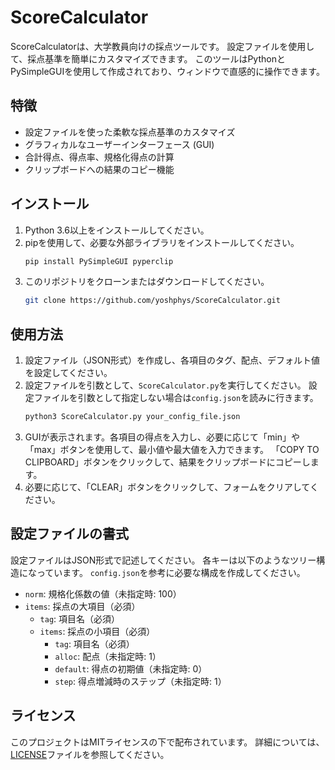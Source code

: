 # ScoreCalculator

ScoreCalculatorは、大学教員向けの採点ツールです。
設定ファイルを使用して、採点基準を簡単にカスタマイズできます。
このツールはPythonとPySimpleGUIを使用して作成されており、ウィンドウで直感的に操作できます。

## 特徴

- 設定ファイルを使った柔軟な採点基準のカスタマイズ
- グラフィカルなユーザーインターフェース (GUI)
- 合計得点、得点率、規格化得点の計算
- クリップボードへの結果のコピー機能

## インストール

1. Python 3.6以上をインストールしてください。
1. pipを使用して、必要な外部ライブラリをインストールしてください。
    ```bash
    pip install PySimpleGUI pyperclip
    ```
1. このリポジトリをクローンまたはダウンロードしてください。
    ```bash
    git clone https://github.com/yoshphys/ScoreCalculator.git
    ```

## 使用方法

1. 設定ファイル（JSON形式）を作成し、各項目のタグ、配点、デフォルト値を設定してください。
1. 設定ファイルを引数として、`ScoreCalculator.py`を実行してください。
設定ファイルを引数として指定しない場合は`config.json`を読みに行きます。
    ```bash
    python3 ScoreCalculator.py your_config_file.json
    ```
1. GUIが表示されます。各項目の得点を入力し、必要に応じて「min」や「max」ボタンを使用して、最小値や最大値を入力できます。
「COPY TO CLIPBOARD」ボタンをクリックして、結果をクリップボードにコピーします。
1. 必要に応じて、「CLEAR」ボタンをクリックして、フォームをクリアしてください。

## 設定ファイルの書式

設定ファイルはJSON形式で記述してください。
各キーは以下のようなツリー構造になっています。
`config.json`を参考に必要な構成を作成してください。

- `norm`: 規格化係数の値（未指定時: 100）
- `items`: 採点の大項目（必須）
    - `tag`: 項目名（必須）
    - `items`: 採点の小項目（必須）
        - `tag`: 項目名（必須）
        - `alloc`: 配点（未指定時: 1）
        - `default`: 得点の初期値（未指定時: 0）
        - `step`: 得点増減時のステップ（未指定時: 1）

## ライセンス

このプロジェクトはMITライセンスの下で配布されています。
詳細については、[LICENSE](LICENSE)ファイルを参照してください。
